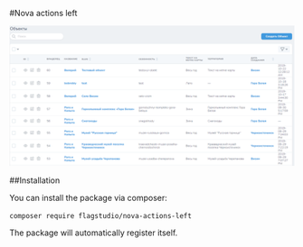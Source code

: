 #Nova actions left

![Example](screenshot.png)

##Installation

You can install the package via composer:

`composer require flagstudio/nova-actions-left`

The package will automatically register itself.